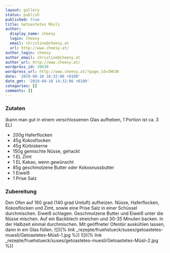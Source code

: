 ```yaml
---
layout: gallery
status: publish
published: true
title: Getoastetes Müsli
author:
  display_name: cheesy
  login: cheesy
  email: christine@cheesy.at
  url: http://www.cheesy.at/
author_login: cheesy
author_email: christine@cheesy.at
author_url: http://www.cheesy.at/
wordpress_id: 39630
wordpress_url: http://www.cheesy.at/?page_id=39630
date: '2019-08-18 16:32:06 +0100'
date_gmt: '2019-08-18 14:32:06 +0100'
categories: []
comments: []
---
```

### Zutaten
(kann man gut in einem verschlossenen Glas aufheben, 1 Portion ist ca. 3 EL)
* 200g Haferflocken
* 45g Kokosflocken
* 45g Kürbiskerne
* 150g gemischte Nüsse, gehackt
* 1 EL Zimt
* 1 EL Kakao, wenn gewünscht
* 85g geschmolzene Butter oder Kokosnussbutter
* 1 Eiweiß
* 1 Prise Salz
### Zubereitung
Den Ofen auf 160 grad (140 grad Umluft) aufheizen. Nüsse, Haferflocken, Kokosflocken und Zimt, sowie eine Prise Salz in einer Schüssel durchmischen. Eiweiß schlagen. Geschmolzene Butter und Eiweiß unter die Nüsse mischen. Auf ein Backblech streichen und 30-35 Minuten backen. In der Halbzeit einmal durchmischen. Mit geöffneter Ofentür auskühlen lassen, dann in ein Glas füllen.
![]({% link _rezepte/fruehstueck/suses/getoastetes-muesli/Getoastetes-Müsli-1.jpg %})
![]({% link _rezepte/fruehstueck/suses/getoastetes-muesli/Getoastetes-Müsli-2.jpg %})
